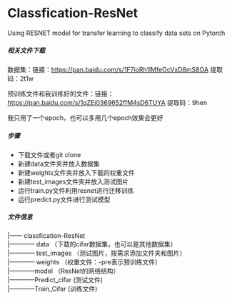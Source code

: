 # Classfication-ResNet
Using RESNET model for transfer learning to classify data sets on Pytorch
##### 相关文件下载
数据集：链接：https://pan.baidu.com/s/1F7ioRh1lMfeOcVxD8mS8OA 
提取码：2t1w 

预训练文件和我训练好的文件：链接：https://pan.baidu.com/s/1qZEj0369652ffM4sD6TUYA 
提取码：9hen

我只用了一个epoch，也可以多用几个epoch效果会更好
##### 步骤  
- 下载文件或者git clone  
- 新建data文件夹并放入数据集  
- 新建weights文件夹并放入下载的权重文件
- 新建test_images文件夹并放入测试图片  
- 运行train.py文件利用resnet进行迁移训练  
- 运行predict.py文件进行测试模型  


##### 文件信息

  |—— classfication-ResNet   
  |———— data                  （下载的cifar数据集，也可以是其他数据集）    
  |———— test_images          （测试图片，按需求添加文件夹和图片）    
  |———— weights             （权重文件：-pre表示预训练文件）  
  |————model               （ResNet的网络结构）  
  |————Predict_cifar       (测试文件)  
  |————Train_Cifar        (训练文件)  
